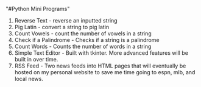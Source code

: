 "#Python Mini Programs" 

1. Reverse Text - reverse an inputted string
2. Pig Latin - convert a string to pig latin
3. Count Vowels - count the number of vowels in a string
4. Check if a Palindrome - Checks if a string is a palindrome 
5. Count Words - Counts the number of words in a string
6. Simple Text Editor - Built with tkinter. More advanced features will be built in over time. 
7. RSS Feed - Two news feeds into HTML pages that will eventually be hosted on my personal website to save me time going to espn, mlb, and local news. 
